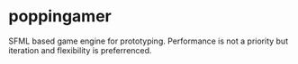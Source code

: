 # poppingamer
SFML based game engine for prototyping. Performance is not a priority but iteration and flexibility is preferrenced.
